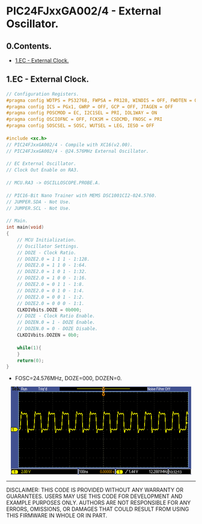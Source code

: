 # PIC24FJxxGA002/4 - External Oscillator.

## 0.Contents.

- [1.EC - External Clock.](./extosc.md#1ec---external-clock)

## 1.EC - External Clock.

```c
// Configuration Registers.
#pragma config WDTPS = PS32768, FWPSA = PR128, WINDIS = OFF, FWDTEN = OFF
#pragma config ICS = PGx1, GWRP = OFF, GCP = OFF, JTAGEN = OFF
#pragma config POSCMOD = EC, I2C1SEL = PRI, IOL1WAY = ON
#pragma config OSCIOFNC = OFF, FCKSM = CSDCMD, FNOSC = PRI
#pragma config SOSCSEL = SOSC, WUTSEL = LEG, IESO = OFF

#include <xc.h>
// PIC24FJxxGA002/4 - Compile with XC16(v2.00).
// PIC24FJxxGA002/4 - @24.576MHz External Oscillator.

// EC External Oscillator.
// Clock Out Enable on RA3.

// MCU.RA3 -> OSCILLOSCOPE.PROBE.A.

// PIC16-Bit Nano Trainer with MEMS DSC1001CI2-024.5760.
// JUMPER.SDA - Not Use.
// JUMPER.SCL - Not Use.

// Main.
int main(void)
{
    // MCU Initialization.
    // Oscillator Settings.
    // DOZE - Clock Ratio.
    // DOZE2.0 = 1 1 1 - 1:128.
    // DOZE2.0 = 1 1 0 - 1:64.
    // DOZE2.0 = 1 0 1 - 1:32.
    // DOZE2.0 = 1 0 0 - 1:16.
    // DOZE2.0 = 0 1 1 - 1:8.
    // DOZE2.0 = 0 1 0 - 1:4.
    // DOZE2.0 = 0 0 1 - 1:2.
    // DOZE2.0 = 0 0 0 - 1:1.
    CLKDIVbits.DOZE = 0b000;
    // DOZE - Clock Ratio Enable.
    // DOZEN.0 = 1 - DOZE Enable.
    // DOZEN.0 = 0 - DOZE Disable.
    CLKDIVbits.DOZEN = 0b0;

    while(1){
    }
    return(0);
}
```

- FOSC=24.576MHz, DOZE=000, DOZEN=0.

<p align="center"><img alt="EC" src="../pics/ec.png"></p>

---
DISCLAIMER: THIS CODE IS PROVIDED WITHOUT ANY WARRANTY OR GUARANTEES.
USERS MAY USE THIS CODE FOR DEVELOPMENT AND EXAMPLE PURPOSES ONLY.
AUTHORS ARE NOT RESPONSIBLE FOR ANY ERRORS, OMISSIONS, OR DAMAGES THAT COULD
RESULT FROM USING THIS FIRMWARE IN WHOLE OR IN PART.
